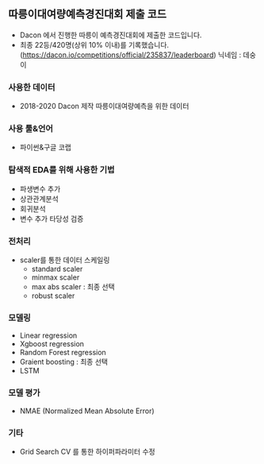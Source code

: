 ## 따릉이대여량예측경진대회 제출 코드
 
* Dacon 에서 진행한 따릉이 예측경진대회에 제출한 코드입니다.
* 최종 22등/420명(상위 10% 이내)를 기록했습니다.
(https://dacon.io/competitions/official/235837/leaderboard)
닉네임 : 데숭이

### 사용한 데이터
* 2018-2020 Dacon 제작 따릉이대여량예측을 위한 데이터

### 사용 툴&언어
* 파이썬&구글 코랩

### 탐색적 EDA를 위해 사용한 기법
* 파생변수 추가
* 상관관계분석
* 회귀분석
* 변수 추가 타당성 검증

### 전처리
* scaler를 통한 데이터 스케일링 
    * standard scaler
    - minmax scaler
    - max abs scaler : 최종 선택
    - robust scaler

### 모델링
* Linear regression
* Xgboost regression
* Random Forest regression
* Graient boosting : 최종 선택
* LSTM 

### 모델 평가
* NMAE (Normalized Mean Absolute Error)

### 기타
* Grid Search CV 를 통한 하이퍼파라미터 수정
 



